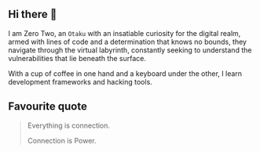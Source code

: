 ## Hi there 👋
I am Zero Two, an `Otaku` with an insatiable curiosity for the digital realm, armed with lines of code and a determination that knows no bounds, they navigate through the virtual labyrinth, constantly seeking to understand the vulnerabilities that lie beneath the surface.

With a cup of coffee in one hand and a keyboard under the other, I learn development frameworks and hacking tools.

## Favourite quote
> Everything is connection.
>
> Connection is Power.
<!--
**Z3r0Tw0-ZT/Z3r0Tw0-ZT** is a ✨ _special_ ✨ repository because its `README.md` (this file) appears on your GitHub profile.

Here are some ideas to get you started:

- 🔭 I’m currently working on ...
- 🌱 I’m currently learning ...
- 👯 I’m looking to collaborate on ...
- 🤔 I’m looking for help with ...
- 💬 Ask me about ...
- 📫 How to reach me: ...
- 😄 Pronouns: ...
- ⚡ Fun fact: ...
-->
